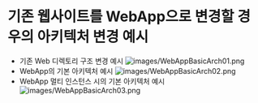 # 기존 웹사이트를 WebApp으로 변경할 경우의 아키텍처 변경 예시

- 기존 Web 디렉토리 구조 변경 예시 
    ![images/WebAppBasicArch01.png](WebAppBasicArch01.png)
- WebApp의 기본 아키텍처 예시 
    ![images/WebAppBasicArch02.png](WebAppBasicArch02.png)
- WebApp 멀티 인스턴스 시의 기본 아키텍처 예시 
    ![images/WebAppBasicArch03.png](WebAppBasicArch03.png)